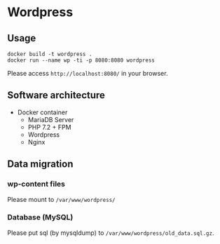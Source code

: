 # Wordpress

## Usage

```
docker build -t wordpress .
docker run --name wp -ti -p 8080:8080 wordpress
```

Please access `http://localhost:8080/` in your browser.

## Software architecture

- Docker container
  - MariaDB Server
  - PHP 7.2 + FPM
  - Wordpress
  - Nginx

## Data migration

### wp-content files
Please mount to `/var/www/wordpress/`

### Database (MySQL)
Please put sql (by mysqldump) to `/var/www/wordpress/old_data.sql.gz`.

